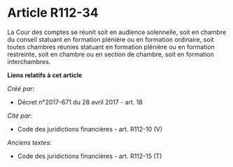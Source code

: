 # Article R112-34

La Cour des comptes se réunit soit en audience solennelle, soit en chambre du conseil statuant en formation plénière ou en
formation ordinaire, soit toutes chambres réunies statuant en formation plénière ou en formation restreinte, soit en chambre
ou en section de chambre, soit en formation interchambres.

**Liens relatifs à cet article**

_Créé par_:

  - Décret n°2017-671 du 28 avril 2017 - art. 18

_Cité par_:

  - Code des juridictions financières - art. R112-10 (V)

_Anciens textes_:

  - Code des juridictions financières - art. R112-15 (T)
